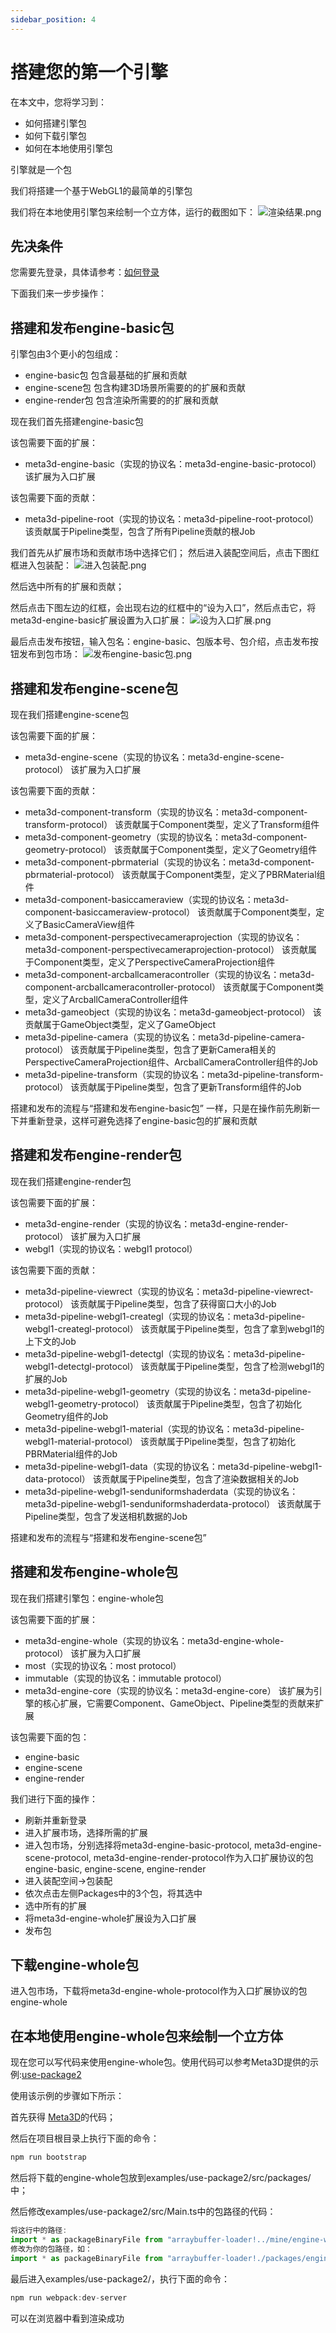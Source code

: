 ```yaml
---
sidebar_position: 4
---
```


# 搭建您的第一个引擎

在本文中，您将学习到：

- 如何搭建引擎包
- 如何下载引擎包
- 如何在本地使用引擎包


引擎就是一个包

我们将搭建一个基于WebGL1的最简单的引擎包


我们将在本地使用引擎包来绘制一个立方体，运行的截图如下：
![渲染结果.png](/img/搭建您的第一个引擎/渲染结果.png)


## 先决条件

您需要先登录，具体请参考：[如何登录](快速预览#登录)


下面我们来一步步操作：
## 搭建和发布engine-basic包

引擎包由3个更小的包组成：
- engine-basic包
包含最基础的扩展和贡献
- engine-scene包
包含构建3D场景所需要的的扩展和贡献
- engine-render包
包含渲染所需要的的扩展和贡献

现在我们首先搭建engine-basic包

该包需要下面的扩展：
- meta3d-engine-basic（实现的协议名：meta3d-engine-basic-protocol）
该扩展为入口扩展

该包需要下面的贡献：
- meta3d-pipeline-root（实现的协议名：meta3d-pipeline-root-protocol）
该贡献属于Pipeline类型，包含了所有Pipeline贡献的根Job

我们首先从扩展市场和贡献市场中选择它们；
然后进入装配空间后，点击下图红框进入包装配：
![进入包装配.png](/img/搭建您的第一个引擎/进入包装配.png)

然后选中所有的扩展和贡献；

然后点击下图左边的红框，会出现右边的红框中的“设为入口”，然后点击它，将meta3d-engine-basic扩展设置为入口扩展：
![设为入口扩展.png](/img/搭建您的第一个引擎/设为入口扩展.png)

最后点击发布按钮，输入包名：engine-basic、包版本号、包介绍，点击发布按钮发布到包市场：
![发布engine-basic包.png](/img/搭建您的第一个引擎/发布engine-basic包.png)


## 搭建和发布engine-scene包

现在我们搭建engine-scene包

该包需要下面的扩展：
- meta3d-engine-scene（实现的协议名：meta3d-engine-scene-protocol）
该扩展为入口扩展

该包需要下面的贡献：
- meta3d-component-transform（实现的协议名：meta3d-component-transform-protocol）
该贡献属于Component类型，定义了Transform组件
- meta3d-component-geometry（实现的协议名：meta3d-component-geometry-protocol）
该贡献属于Component类型，定义了Geometry组件
- meta3d-component-pbrmaterial（实现的协议名：meta3d-component-pbrmaterial-protocol）
该贡献属于Component类型，定义了PBRMaterial组件
- meta3d-component-basiccameraview（实现的协议名：meta3d-component-basiccameraview-protocol）
该贡献属于Component类型，定义了BasicCameraView组件
- meta3d-component-perspectivecameraprojection（实现的协议名：meta3d-component-perspectivecameraprojection-protocol）
该贡献属于Component类型，定义了PerspectiveCameraProjection组件
- meta3d-component-arcballcameracontroller（实现的协议名：meta3d-component-arcballcameracontroller-protocol）
该贡献属于Component类型，定义了ArcballCameraController组件
- meta3d-gameobject（实现的协议名：meta3d-gameobject-protocol）
该贡献属于GameObject类型，定义了GameObject
- meta3d-pipeline-camera（实现的协议名：meta3d-pipeline-camera-protocol）
该贡献属于Pipeline类型，包含了更新Camera相关的PerspectiveCameraProjection组件、ArcballCameraController组件的Job
- meta3d-pipeline-transform（实现的协议名：meta3d-pipeline-transform-protocol）
该贡献属于Pipeline类型，包含了更新Transform组件的Job

搭建和发布的流程与“搭建和发布engine-basic包”
一样，只是在操作前先刷新一下并重新登录，这样可避免选择了engine-basic包的扩展和贡献


## 搭建和发布engine-render包

现在我们搭建engine-render包

该包需要下面的扩展：
- meta3d-engine-render（实现的协议名：meta3d-engine-render-protocol）
该扩展为入口扩展
- webgl1（实现的协议名：webgl1 protocol）

该包需要下面的贡献：
- meta3d-pipeline-viewrect（实现的协议名：meta3d-pipeline-viewrect-protocol）
该贡献属于Pipeline类型，包含了获得窗口大小的Job
- meta3d-pipeline-webgl1-creategl（实现的协议名：meta3d-pipeline-webgl1-creategl-protocol）
该贡献属于Pipeline类型，包含了拿到webgl1的上下文的Job
- meta3d-pipeline-webgl1-detectgl（实现的协议名：meta3d-pipeline-webgl1-detectgl-protocol）
该贡献属于Pipeline类型，包含了检测webgl1的扩展的Job
- meta3d-pipeline-webgl1-geometry（实现的协议名：meta3d-pipeline-webgl1-geometry-protocol）
该贡献属于Pipeline类型，包含了初始化Geometry组件的Job
- meta3d-pipeline-webgl1-material（实现的协议名：meta3d-pipeline-webgl1-material-protocol）
该贡献属于Pipeline类型，包含了初始化PBRMaterial组件的Job
- meta3d-pipeline-webgl1-data（实现的协议名：meta3d-pipeline-webgl1-data-protocol）
该贡献属于Pipeline类型，包含了渲染数据相关的Job
- meta3d-pipeline-webgl1-senduniformshaderdata（实现的协议名：meta3d-pipeline-webgl1-senduniformshaderdata-protocol）
该贡献属于Pipeline类型，包含了发送相机数据的Job

搭建和发布的流程与“搭建和发布engine-scene包”


## 搭建和发布engine-whole包

现在我们搭建引擎包：engine-whole包

该包需要下面的扩展：
- meta3d-engine-whole（实现的协议名：meta3d-engine-whole-protocol）
该扩展为入口扩展
- most（实现的协议名：most protocol）
- immutable（实现的协议名：immutable protocol）
- meta3d-engine-core（实现的协议名：meta3d-engine-core）
该扩展为引擎的核心扩展，它需要Component、GameObject、Pipeline类型的贡献来扩展


该包需要下面的包：
- engine-basic
- engine-scene
- engine-render


我们进行下面的操作：
- 刷新并重新登录
- 进入扩展市场，选择所需的扩展
- 进入包市场，分别选择将meta3d-engine-basic-protocol, meta3d-engine-scene-protocol, meta3d-engine-render-protocol作为入口扩展协议的包engine-basic, engine-scene, engine-render
- 进入装配空间->包装配
- 依次点击左侧Packages中的3个包，将其选中
- 选中所有的扩展
- 将meta3d-engine-whole扩展设为入口扩展
- 发布包






## 下载engine-whole包

进入包市场，下载将meta3d-engine-whole-protocol作为入口扩展协议的包engine-whole


## 在本地使用engine-whole包来绘制一个立方体

现在您可以写代码来使用engine-whole包。使用代码可以参考Meta3D提供的示例:[use-package2](https://github.com/Meta3D-Technology/Meta3D/tree/master/examples/use-package2)

使用该示例的步骤如下所示：

首先获得 [Meta3D](https://github.com/Meta3D-Technology/Meta3D)的代码；


然后在项目根目录上执行下面的命令：
```js
npm run bootstrap
```

然后将下载的engine-whole包放到examples/use-package2/src/packages/中；

然后修改examples/use-package2/src/Main.ts中的包路径的代码：
```js
将这行中的路径:
import * as packageBinaryFile from "arraybuffer-loader!../mine/engine-whole_0.0.1.package"
修改为你的包路径，如：
import * as packageBinaryFile from "arraybuffer-loader!./packages/engine-whole_0.0.1.package"
```

最后进入examples/use-package2/，执行下面的命令：
```js
npm run webpack:dev-server
```


可以在浏览器中看到渲染成功
